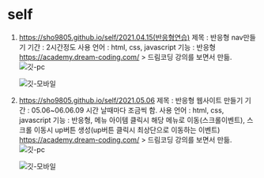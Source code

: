 # self
01. https://sho9805.github.io/self/2021.04.15(반응형연습)
    제목 : 반응형 nav만들기
    기간 : 2시간정도
    사용 언어 : html, css, javascript
    기능 : 반응형
    https://academy.dream-coding.com/ > 드림코딩 강의를 보면서 만듦.
    ![깃-pc](https://user-images.githubusercontent.com/75105368/122360057-0ff73980-cf91-11eb-928c-a36d85dae786.png)
    
    ![깃-모바일](https://user-images.githubusercontent.com/75105368/122360073-12f22a00-cf91-11eb-925d-b07f3a4d261f.PNG)


02. https://sho9805.github.io/self/2021.05.06
    제목 : 반응형 웹사이트 만들기
    기간 : 05.06~06.06.09 시간 날때마다 조금씩 함.
    사용 언어 : html, css, javascript
    기능 : 반응형, 
           메뉴 아이템 클릭시 해당 메뉴로 이동(스크롤이벤트), 
           스크롤 이동시 up버튼 생성(up버튼 클릭시 최상단으로 이동하는 이벤트)
    https://academy.dream-coding.com/ > 드림코딩 강의를 보면서 만듦.
    ![깃-pc](https://user-images.githubusercontent.com/75105368/122359955-fbb33c80-cf90-11eb-9557-fb2095fe7c99.png)
    
    ![깃-모바일](https://user-images.githubusercontent.com/75105368/122359975-feae2d00-cf90-11eb-81f5-64c539dcb5d9.png)
